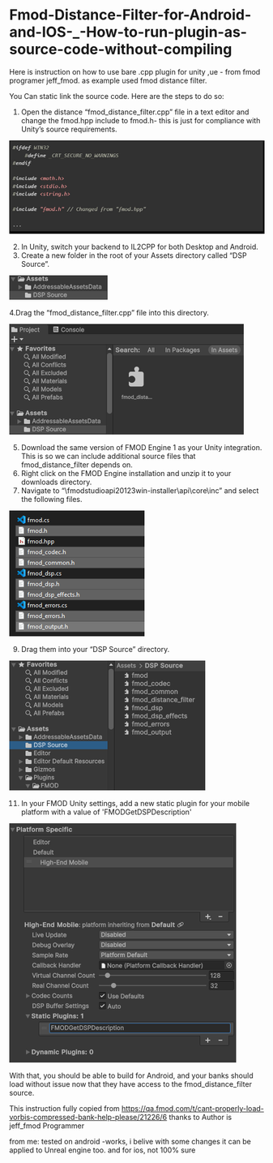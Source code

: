 # Fmod-Distance-Filter-for-Android-and-IOS-_-How-to-run-plugin-as-source-code-without-compiling
Here is instruction on how to use bare .cpp plugin for unity ,ue - from fmod programer jeff_fmod. as example used fmod distance filter.

You Can static link the source code. Here are the steps to do so:
1. Open the distance “fmod_distance_filter.cpp” file in a text editor and change the fmod.hpp include to fmod.h- this is just for compliance with Unity’s source requirements.

![](Image/11.jpg)

2. In Unity, switch your backend to IL2CPP for both Desktop and Android.
3. Create a new folder in the root of your Assets directory called “DSP Source”.
 
![](Image/333.png)

4.Drag the “fmod_distance_filter.cpp” file into this directory.

![](Image/777.png)

5. Download the same version of FMOD Engine 1 as your Unity integration. This is so we can include additional source files that fmod_distance_filter depends on.
6. Right click on the FMOD Engine installation and unzip it to your downloads directory.
7. Navigate to “\fmodstudioapi20123win-installer\api\core\inc” and select the following files.

![](Image/222.png)

9. Drag them into your “DSP Source” directory.

![](Image/111.png)

11. In your FMOD Unity settings, add a new static plugin for your mobile platform with a value of 'FMODGetDSPDescription'

![](Image/444.png)

With that, you should be able to build for Android, and your banks should load without issue now that they have access to the fmod_distance_filter source.

This instruction fully copied from https://qa.fmod.com/t/cant-properly-load-vorbis-compressed-bank-help-please/21226/6
thanks to Author is jeff_fmod Programmer

from me: tested on android -works, i belive with some changes it can be applied to Unreal engine too. and for ios, not 100% sure
